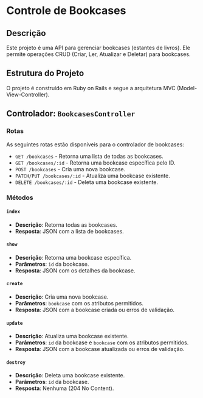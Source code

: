 # Controle de Bookcases

## Descrição
Este projeto é uma API para gerenciar bookcases (estantes de livros). Ele permite operações CRUD (Criar, Ler, Atualizar e Deletar) para bookcases.

## Estrutura do Projeto
O projeto é construído em Ruby on Rails e segue a arquitetura MVC (Model-View-Controller).

## Controlador: `BookcasesController`

### Rotas
As seguintes rotas estão disponíveis para o controlador de bookcases:

- `GET /bookcases` - Retorna uma lista de todas as bookcases.
- `GET /bookcases/:id` - Retorna uma bookcase específica pelo ID.
- `POST /bookcases` - Cria uma nova bookcase.
- `PATCH/PUT /bookcases/:id` - Atualiza uma bookcase existente.
- `DELETE /bookcases/:id` - Deleta uma bookcase existente.

### Métodos

#### `index`
- **Descrição**: Retorna todas as bookcases.
- **Resposta**: JSON com a lista de bookcases.

#### `show`
- **Descrição**: Retorna uma bookcase específica.
- **Parâmetros**: `id` da bookcase.
- **Resposta**: JSON com os detalhes da bookcase.

#### `create`
- **Descrição**: Cria uma nova bookcase.
- **Parâmetros**: `bookcase` com os atributos permitidos.
- **Resposta**: JSON com a bookcase criada ou erros de validação.

#### `update`
- **Descrição**: Atualiza uma bookcase existente.
- **Parâmetros**: `id` da bookcase e `bookcase` com os atributos permitidos.
- **Resposta**: JSON com a bookcase atualizada ou erros de validação.

#### `destroy`
- **Descrição**: Deleta uma bookcase existente.
- **Parâmetros**: `id` da bookcase.
- **Resposta**: Nenhuma (204 No Content).


